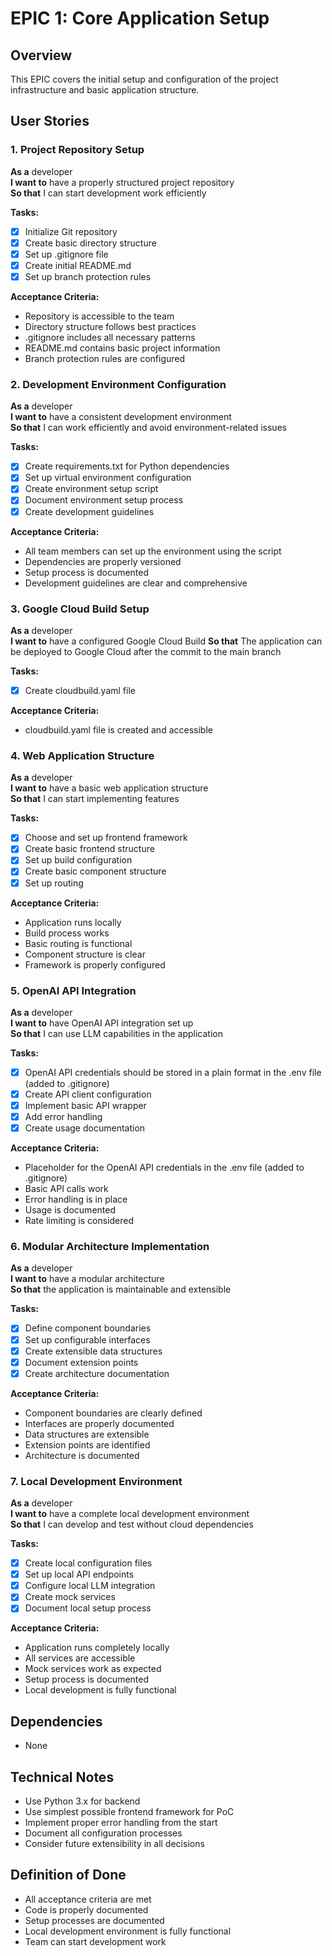 # EPIC 1: Core Application Setup

## Overview
This EPIC covers the initial setup and configuration of the project infrastructure and basic application structure.

## User Stories

### 1. Project Repository Setup
**As a** developer  
**I want to** have a properly structured project repository  
**So that** I can start development work efficiently

**Tasks:**
- [x] Initialize Git repository
- [x] Create basic directory structure
- [x] Set up .gitignore file
- [x] Create initial README.md
- [x] Set up branch protection rules

**Acceptance Criteria:**
- Repository is accessible to the team
- Directory structure follows best practices
- .gitignore includes all necessary patterns
- README.md contains basic project information
- Branch protection rules are configured

### 2. Development Environment Configuration
**As a** developer  
**I want to** have a consistent development environment  
**So that** I can work efficiently and avoid environment-related issues

**Tasks:**
- [x] Create requirements.txt for Python dependencies
- [x] Set up virtual environment configuration
- [x] Create environment setup script
- [x] Document environment setup process
- [x] Create development guidelines

**Acceptance Criteria:**
- All team members can set up the environment using the script
- Dependencies are properly versioned
- Setup process is documented
- Development guidelines are clear and comprehensive

### 3. Google Cloud Build Setup
**As a** developer  
**I want to** have a configured Google Cloud Build
**So that** The application can be deployed to Google Cloud after the commit to the main branch

**Tasks:**
- [x] Create cloudbuild.yaml file

**Acceptance Criteria:**
- cloudbuild.yaml file is created and accessible

### 4. Web Application Structure
**As a** developer  
**I want to** have a basic web application structure  
**So that** I can start implementing features

**Tasks:**
- [x] Choose and set up frontend framework
- [x] Create basic frontend structure
- [x] Set up build configuration
- [x] Create basic component structure
- [x] Set up routing

**Acceptance Criteria:**
- Application runs locally
- Build process works
- Basic routing is functional
- Component structure is clear
- Framework is properly configured

### 5. OpenAI API Integration
**As a** developer  
**I want to** have OpenAI API integration set up  
**So that** I can use LLM capabilities in the application

**Tasks:**
- [x] OpenAI API credentials should be stored in a plain format in the .env file (added to .gitignore)
- [x] Create API client configuration
- [x] Implement basic API wrapper
- [x] Add error handling
- [x] Create usage documentation

**Acceptance Criteria:**
- Placeholder for the OpenAI API credentials in the .env file (added to .gitignore)
- Basic API calls work
- Error handling is in place
- Usage is documented
- Rate limiting is considered

### 6. Modular Architecture Implementation
**As a** developer  
**I want to** have a modular architecture  
**So that** the application is maintainable and extensible

**Tasks:**
- [x] Define component boundaries
- [x] Set up configurable interfaces
- [x] Create extensible data structures
- [x] Document extension points
- [x] Create architecture documentation

**Acceptance Criteria:**
- Component boundaries are clearly defined
- Interfaces are properly documented
- Data structures are extensible
- Extension points are identified
- Architecture is documented

### 7. Local Development Environment
**As a** developer  
**I want to** have a complete local development environment  
**So that** I can develop and test without cloud dependencies

**Tasks:**
- [x] Create local configuration files
- [x] Set up local API endpoints
- [x] Configure local LLM integration
- [x] Create mock services
- [x] Document local setup process

**Acceptance Criteria:**
- Application runs completely locally
- All services are accessible
- Mock services work as expected
- Setup process is documented
- Local development is fully functional

## Dependencies
- None

## Technical Notes
- Use Python 3.x for backend
- Use simplest possible frontend framework for PoC
- Implement proper error handling from the start
- Document all configuration processes
- Consider future extensibility in all decisions

## Definition of Done
- All acceptance criteria are met
- Code is properly documented
- Setup processes are documented
- Local development environment is fully functional
- Team can start development work 